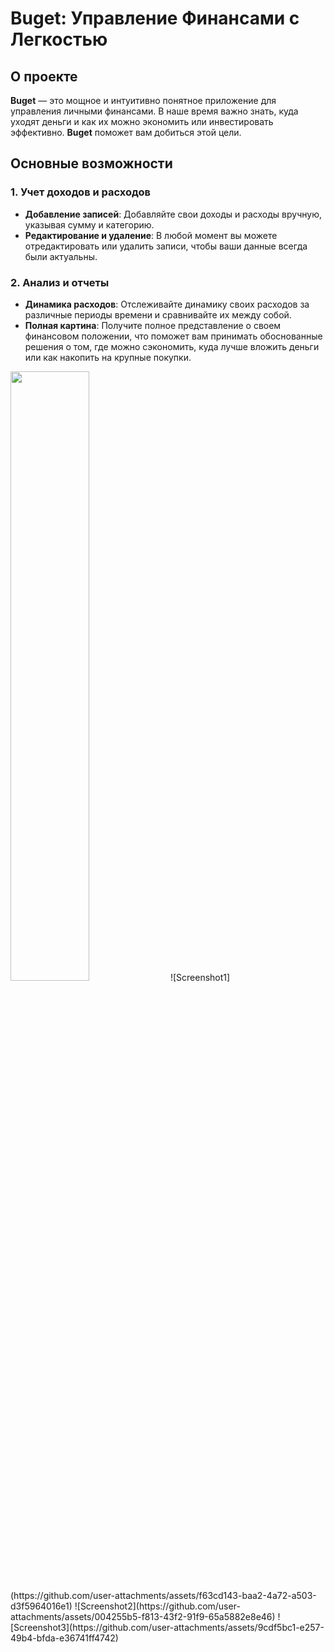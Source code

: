 # Buget: Управление Финансами с Легкостью

## О проекте

**Buget** — это мощное и интуитивно понятное приложение для управления личными финансами. В наше время важно знать, куда уходят деньги и как их можно экономить или инвестировать эффективно. **Buget** поможет вам добиться этой цели.

## Основные возможности

### 1. Учет доходов и расходов
- **Добавление записей**: Добавляйте свои доходы и расходы вручную, указывая сумму и категорию.
- **Редактирование и удаление**: В любой момент вы можете отредактировать или удалить записи, чтобы ваши данные всегда были актуальны.

### 2. Анализ и отчеты
- **Динамика расходов**: Отслеживайте динамику своих расходов за различные периоды времени и сравнивайте их между собой.
- **Полная картина**: Получите полное представление о своем финансовом положении, что поможет вам принимать обоснованные решения о том, где можно сэкономить, куда лучше вложить деньги или как накопить на крупные покупки.
<img src="[https://user-images.githubusercontent.com/16319829/81180309-2b51f000-8fee-11ea-8a78-ddfe8c3412a7.png](https://github.com/user-attachments/assets/f63cd143-baa2-4a72-a503-d3f5964016e1)" width=50% height=50%>
![Screenshot1](https://github.com/user-attachments/assets/f63cd143-baa2-4a72-a503-d3f5964016e1)
![Screenshot2](https://github.com/user-attachments/assets/004255b5-f813-43f2-91f9-65a5882e8e46)
![Screenshot3](https://github.com/user-attachments/assets/9cdf5bc1-e257-49b4-bfda-e36741ff4742)

